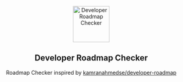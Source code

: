 <p align="center">
  <a href="https://github.com/yukihirai0505/developer-roadmap-checker">
    <img src="https://secure.gravatar.com/avatar/d8f4a54934f94800b0aaceacf16c7848" alt="Developer Roadmap Checker" width="96" height="96">
  </a>
  <h2 align="center">Developer Roadmap Checker</h2>
  <p align="center">Roadmap Checker inspired by <a href="https://github.com/kamranahmedse/developer-roadmap" target="_blank">kamranahmedse/developer-roadmap</a>
  <br>
</p>
